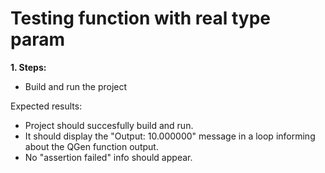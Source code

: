 # Testing function with real type param

**1. Steps:**

* Build and run the project

Expected results:

* Project should succesfully build and run.
* It should display the "Output: 10.000000" message in a loop informing about the QGen function output.
* No "assertion failed" info should appear.

